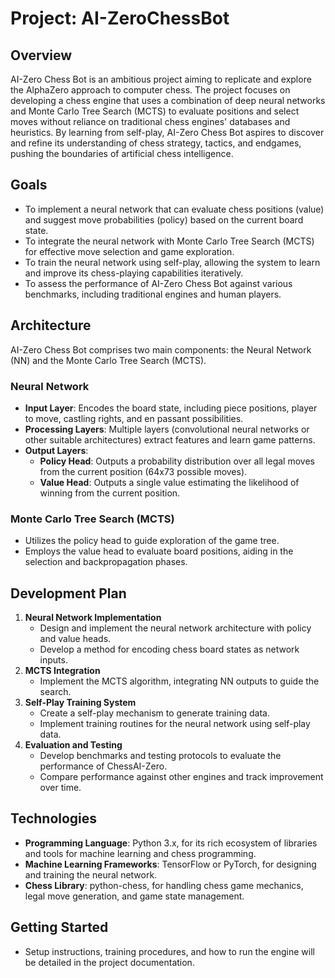 # Project: AI-ZeroChessBot

## Overview

AI-Zero Chess Bot is an ambitious project aiming to replicate and explore the AlphaZero approach to computer chess. The project focuses on developing a chess engine that uses a combination of deep neural networks and Monte Carlo Tree Search (MCTS) to evaluate positions and select moves without reliance on traditional chess engines' databases and heuristics. By learning from self-play, AI-Zero Chess Bot aspires to discover and refine its understanding of chess strategy, tactics, and endgames, pushing the boundaries of artificial chess intelligence.

## Goals

- To implement a neural network that can evaluate chess positions (value) and suggest move probabilities (policy) based on the current board state.
- To integrate the neural network with Monte Carlo Tree Search (MCTS) for effective move selection and game exploration.
- To train the neural network using self-play, allowing the system to learn and improve its chess-playing capabilities iteratively.
- To assess the performance of AI-Zero Chess Bot against various benchmarks, including traditional engines and human players.

## Architecture

AI-Zero Chess Bot comprises two main components: the Neural Network (NN) and the Monte Carlo Tree Search (MCTS).

### Neural Network

- **Input Layer**: Encodes the board state, including piece positions, player to move, castling rights, and en passant possibilities.
- **Processing Layers**: Multiple layers (convolutional neural networks or other suitable architectures) extract features and learn game patterns.
- **Output Layers**:
  - **Policy Head**: Outputs a probability distribution over all legal moves from the current position (64x73 possible moves).
  - **Value Head**: Outputs a single value estimating the likelihood of winning from the current position.

### Monte Carlo Tree Search (MCTS)

- Utilizes the policy head to guide exploration of the game tree.
- Employs the value head to evaluate board positions, aiding in the selection and backpropagation phases.

## Development Plan

1. **Neural Network Implementation**
   - Design and implement the neural network architecture with policy and value heads.
   - Develop a method for encoding chess board states as network inputs.
2. **MCTS Integration**
   - Implement the MCTS algorithm, integrating NN outputs to guide the search.
3. **Self-Play Training System**
   - Create a self-play mechanism to generate training data.
   - Implement training routines for the neural network using self-play data.
4. **Evaluation and Testing**
   - Develop benchmarks and testing protocols to evaluate the performance of ChessAI-Zero.
   - Compare performance against other engines and track improvement over time.

## Technologies

- **Programming Language**: Python 3.x, for its rich ecosystem of libraries and tools for machine learning and chess programming.
- **Machine Learning Frameworks**: TensorFlow or PyTorch, for designing and training the neural network.
- **Chess Library**: python-chess, for handling chess game mechanics, legal move generation, and game state management.

## Getting Started

- Setup instructions, training procedures, and how to run the engine will be detailed in the project documentation.
